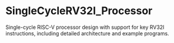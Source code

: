 # SingleCycleRV32I_Processor
Single-cycle RISC-V processor design with support for key RV32I instructions, including detailed architecture and example programs.
